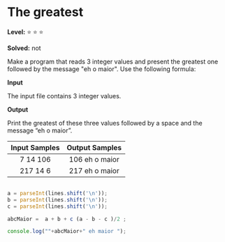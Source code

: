 # The greatest

**Level:** :star: :star: :star:

**Solved:** not

Make a program that reads 3 integer values and present the greatest one followed by the message "eh o maior". Use the following formula:


**Input**

The input file contains 3 integer values.

**Output**

Print the greatest of these three values followed by a space and the message “eh o maior”.

| Input Samples	| Output Samples |
|:--:|:--:|
|7 14 106 | 106 eh o maior |
| 217 14 6 | 217 eh o maior |

```javascript 

a = parseInt(lines.shift('\n'));
b = parseInt(lines.shift('\n'));
c = parseInt(lines.shift('\n'));

abcMaior =  a + b + c (a - b - c )/2 ;

console.log(""+abcMaior+" eh maior ");



```